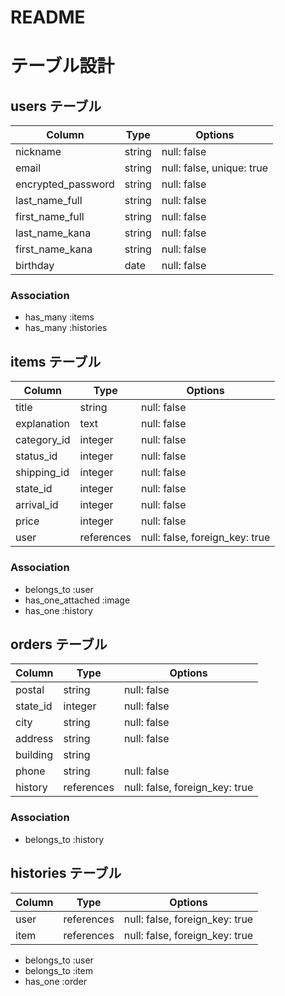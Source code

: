 # README

# テーブル設計

## users テーブル

| Column               | Type    | Options                   |
| -------------------- | ------- | ------------------------- |
| nickname             | string  | null: false               |
| email                | string  | null: false, unique: true | 
| encrypted_password   | string  | null: false               |
| last_name_full       | string  | null: false               |
| first_name_full      | string  | null: false               |
| last_name_kana       | string  | null: false               |
| first_name_kana      | string  | null: false               |
| birthday             | date    | null: false               |


### Association

- has_many :items
- has_many :histories



## items テーブル

| Column          | Type       | Options                        |
| --------------- | ---------- | ------------------------------ |
| title           | string     | null: false                    |
| explanation     | text       | null: false                    |
| category_id     | integer    | null: false                    |
| status_id       | integer    | null: false                    |
| shipping_id     | integer    | null: false                    |
| state_id        | integer    | null: false                    |
| arrival_id      | integer    | null: false                    |
| price           | integer    | null: false                    |
| user            | references | null: false, foreign_key: true |


### Association

- belongs_to :user
- has_one_attached :image
- has_one :history



## orders テーブル

| Column               | Type       | Options                           |
| -------------------- | ---------- | --------------------------------- |
| postal               | string     | null: false                       |
| state_id             | integer    | null: false                       |
| city                 | string     | null: false                       |
| address              | string     | null: false                       |
| building             | string     |                                   |
| phone                | string     | null: false                       |
| history              | references | null: false, foreign_key: true    |


### Association

- belongs_to :history



## histories テーブル

| Column  | Type       | Options                           |
| ------- | ---------- | --------------------------------- |
| user    | references | null: false, foreign_key: true    |
| item    | references | null: false, foreign_key: true    |



- belongs_to :user
- belongs_to :item 
- has_one :order
